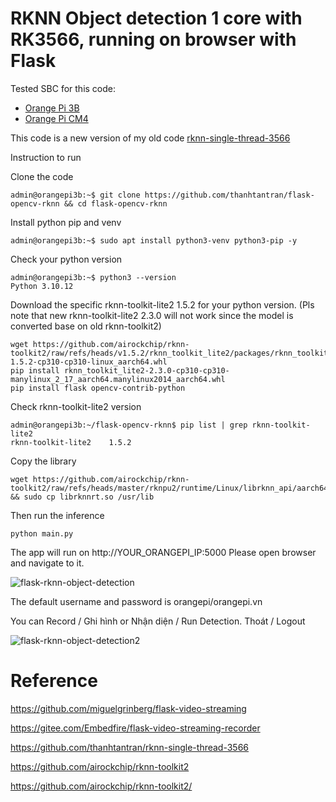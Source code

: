 # RKNN Object detection 1 core with RK3566, running on browser with Flask

Tested SBC for this code: 
- [Orange Pi 3B](!https://orangepi.net/product-tag/orange-pi-3b)
- [Orange Pi CM4](!https://orangepi.vn/shop/orange-pi-cm4-phien-ban-1g8gb)

This code is a new version of my old code [rknn-single-thread-3566](!https://github.com/thanhtantran/rknn-single-thread-3566) 

Instruction to run

Clone the code
```
admin@orangepi3b:~$ git clone https://github.com/thanhtantran/flask-opencv-rknn && cd flask-opencv-rknn
```

Install python pip and venv
```
admin@orangepi3b:~$ sudo apt install python3-venv python3-pip -y
```

Check your python version
```
admin@orangepi3b:~$ python3 --version
Python 3.10.12
```

Download the specific rknn-toolkit-lite2 1.5.2 for your python version. (Pls note that new  rknn-toolkit-lite2 2.3.0 will not work since the model is converted base on old rknn-toolkit2)
```
wget https://github.com/airockchip/rknn-toolkit2/raw/refs/heads/v1.5.2/rknn_toolkit_lite2/packages/rknn_toolkit_lite2-1.5.2-cp310-cp310-linux_aarch64.whl
pip install rknn_toolkit_lite2-2.3.0-cp310-cp310-manylinux_2_17_aarch64.manylinux2014_aarch64.whl
pip install flask opencv-contrib-python 
```

Check rknn-toolkit-lite2 version
```
admin@orangepi3b:~/flask-opencv-rknn$ pip list | grep rknn-toolkit-lite2
rknn-toolkit-lite2    1.5.2
```

Copy the library
```
wget https://github.com/airockchip/rknn-toolkit2/raw/refs/heads/master/rknpu2/runtime/Linux/librknn_api/aarch64/librknnrt.so && sudo cp librknnrt.so /usr/lib
```

Then run the inference
```
python main.py
```

The app will run on http://YOUR_ORANGEPI_IP:5000 Please open browser and navigate to it.

![flask-rknn-object-detection](https://github.com/user-attachments/assets/90806c89-2466-4349-93ce-f9c2a9147628)

The default username and password is orangepi/orangepi.vn

You can Record / Ghi hình or Nhận diện / Run Detection. Thoát / Logout

![flask-rknn-object-detection2](https://github.com/user-attachments/assets/ed86a3b3-94f7-44fa-aec5-6ff7d4c1d239)


# Reference

https://github.com/miguelgrinberg/flask-video-streaming

https://gitee.com/Embedfire/flask-video-streaming-recorder

https://github.com/thanhtantran/rknn-single-thread-3566

https://github.com/airockchip/rknn-toolkit2

https://github.com/airockchip/rknn-toolkit2/


